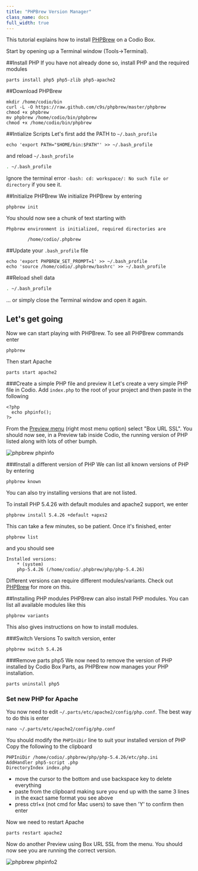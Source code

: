 ```yaml
---
title: "PHPBrew Version Manager"
class_name: docs
full_width: true
---
```


This tutorial explains how to install [PHPBrew](https://github.com/phpbrew/phpbrew) on a Codio Box.

Start by opening up a Terminal window (Tools->Terminal).

##Install PHP
If you have not already done so, install PHP and the required modules

	parts install php5 php5-zlib php5-apache2

##Download PHPBrew

	mkdir /home/codio/bin
	curl -L -O https://raw.github.com/c9s/phpbrew/master/phpbrew
    chmod +x phpbrew
    mv phpbrew /home/codio/bin/phpbrew
    chmod +x /home/codio/bin/phpbrew

##Intialize Scripts
Let's first add the PATH to `~/.bash_profile`

	echo 'export PATH="$HOME/bin:$PATH"' >> ~/.bash_profile

and reload `~/.bash_profile`

```bash
. ~/.bash_profile
```
Ignore the terminal error `-bash: cd: workspace/: No such file or directory` if you see it.

##Initialize PHPBrew
We initialize PHPBrew by entering

	phpbrew init

You should now see a chunk of text starting with

	Phpbrew environment is initialized, required directories are

			/home/codio/.phpbrew

##Update your `.bash_profile` file

	echo 'export PHPBREW_SET_PROMPT=1' >> ~/.bash_profile
    echo 'source /home/codio/.phpbrew/bashrc' >> ~/.bash_profile

##Reload shell data

```bash
. ~/.bash_profile
```

... or simply close the Terminal window and open it again.

## Let's get going
Now we can start playing with PHPBrew. To see all PHPBrew commands enter

	phpbrew

Then start Apache

	parts start apache2

###Create a simple PHP file and preview it
Let's create a very simple PHP file in Codio. Add `index.php` to the root of your project and then paste in the following

	<?php
	  echo phpinfo();
	?>

From the [Preview menu](/docs/ide/inline-preview/) (right most menu option) select "Box URL SSL". You should now see, in a Preview tab inside Codio, the running version of PHP listed along with lots of other bumph.

![phpbrew phpinfo](/img/docs/phpbrew-phpinfo.png)

###Install a different version of PHP
We can list all known versions of PHP by entering

	phpbrew known

You can also try installing versions that are not listed.


To install PHP 5.4.26 with default modules and apache2 support, we enter

	phpbrew install 5.4.26 +default +apxs2

This can take a few minutes, so be patient. Once it's finished, enter

	phpbrew list

and you should see

	Installed versions:
		* (system)
		php-5.4.26 (/home/codio/.phpbrew/php/php-5.4.26)

Different versions can require different modules/variants. Check out [PHPBrew](https://github.com/phpbrew/phpbrew) for more on this.

##Installing PHP modules
PHPBrew can also install PHP modules. You can list all available modules like this

	phpbrew variants

This also gives instructions on how to install modules.

###Switch Versions
To switch version, enter

	phpbrew switch 5.4.26

###Remove parts php5
We now need to remove the version of PHP installed by Codio Box Parts, as PHPBrew now manages your PHP installation.

    parts uninstall php5

### Set new PHP for Apache
You now need to edit `~/.parts/etc/apache2/config/php.conf`. The best way to do this is enter

	nano ~/.parts/etc/apache2/config/php.conf

You should modify the `PHPIniDir` line to suit your installed version of PHP Copy the following to the clipboard

	PHPIniDir /home/codio/.phpbrew/php/php-5.4.26/etc/php.ini
	AddHandler php5-script .php
	DirectoryIndex index.php

- move the cursor to the bottom and use backspace key to delete everything
- paste from the clipboard making sure you end up with the same 3 lines in the exact same format you see above
- press ctrl+x (not cmd for Mac users) to save then 'Y' to confirm then enter


Now we need to restart Apache

	parts restart apache2

Now do another Preview using Box URL SSL from the menu. You should now see you are running the correct version.

![phpbrew phpinfo2](/img/docs/phpbrew-phpinfo2.png)
